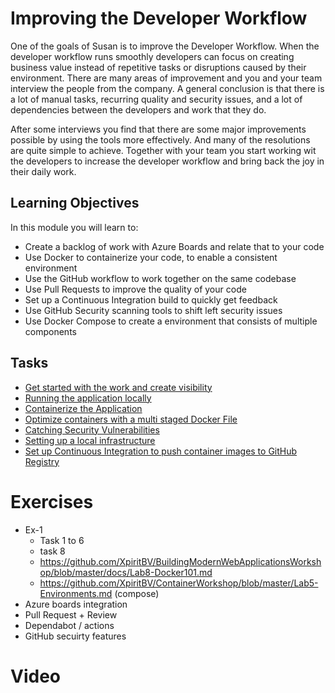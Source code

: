 # Improving the Developer Workflow

One of the goals of Susan is to improve the Developer Workflow. When the developer workflow runs smoothly developers can focus on creating business value instead of repetitive tasks or disruptions caused by their environment. There are many areas of improvement and you and your team interview the people from the company. A general conclusion is that there is a lot of manual tasks, recurring quality and security issues, and a lot of dependencies between the developers and work that they do.

After some interviews you find that there are some major improvements possible by using the tools more effectively. And many of the resolutions are quite simple to achieve. Together with your team you start working wit the developers to increase the developer workflow and bring back the joy in their daily work.

## Learning Objectives

In this module you will learn to:

* Create a backlog of work with Azure Boards and relate that to your code
* Use Docker to containerize your code, to enable a consistent environment
* Use the GitHub workflow to work together on the same codebase
* Use Pull Requests to improve the quality of your code
* Set up a Continuous Integration build to quickly get feedback
* Use GitHub Security scanning tools to shift left security issues
* Use Docker Compose to create a environment that consists of multiple components

## Tasks
* [Get started with the work and create visibility](Tasks/DEVWF-T001.md)
* [Running the application locally](Tasks/DEVWF-T002.md)
* [Containerize the Application](Tasks/DEVWF-T003.md)
* [Optimize containers with a multi staged Docker File](Tasks/DEVWF-T004.md)
* [Catching Security Vulnerabilities](Tasks/DEVWF-T005.md)
* [Setting up a local infrastructure](Tasks/DEVWF-T006.md)
* [Set up Continuous Integration to push container images to GitHub Registry](Tasks/DEVWF-T007.md)





# Exercises
 * Ex-1
    * Task 1 to 6
    * task 8
    * https://github.com/XpiritBV/BuildingModernWebApplicationsWorkshop/blob/master/docs/Lab8-Docker101.md
    * https://github.com/XpiritBV/ContainerWorkshop/blob/master/Lab5-Environments.md (compose)
* Azure boards integration
* Pull Request + Review
* Dependabot / actions
* GitHub secuirty features

# Video

